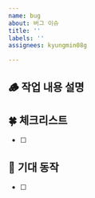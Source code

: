 ```yaml
---
name: bug
about: 버그 이슈
title: ''
labels: ''
assignees: kyungmin08g

---
```


## 🪵 작업 내용 설명
<!-- 해당 브랜치에서 작업할 내용을 간단하게 작성해주세요 -->

## 🍀 체크리스트
<!---  "중요한 순서" 대로 작업 리스트를 작성해주세요 -->
- [ ]

## 🎯 기대 동작
- [ ]
